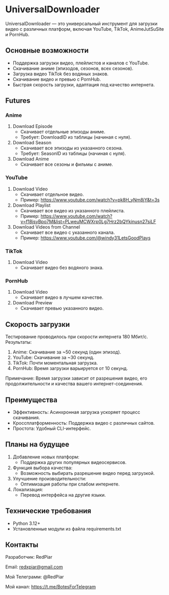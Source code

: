 # UniversalDownloader
UniversalDownloader — это универсальный инструмент для загрузки видео с различных платформ, включая YouTube, TikTok, AnimeJutSuSite и PornHub.

## Основные возможности
- Поддержка загрузки видео, плейлистов и каналов с YouTube.
- Скачивание аниме (эпизодов, сезонов, всех сезонов).
- Загрузка видео TikTok без водяных знаков.
- Скачивание видео и превью с PornHub.
- Быстрая скорость загрузки, адаптация под качество интернета.
## Futures
### Anime
1. Download Episode
   - Скачивает отдельные эпизоды аниме.
   - Требует: DownloadID из таблицы (начиная с нуля).
2. Download Season
   - Скачивает все эпизоды из указанного сезона.
   - Требует: SeasonID из таблицы (начиная с нуля).
3. Download Anime
   - Скачивает все сезоны и фильмы  с аниме.
### YouTube
1. Download Video
   - Скачивает отдельное видео.
   - Пример: https://www.youtube.com/watch?v=pk8H_yNm8jY&t=3s
2. Download Playlist
   - Скачивает все видео из указанного плейлиста.
   - Пример: https://www.youtube.com/watch?v=f18jsyBpo7M&list=PLweuMCWXrp0Lg7Hrz2bQYkinusn27siLF
3. Download Videos from Channel
   - Скачивает все видео с указанного канала.
   - Пример: https://www.youtube.com/@windy31LetsGoodPlays
### TikTok
1. Download Video
   - Скачивает видео без водяного знака.
### PornHub
1. Download Video
   - Скачивает видео в лучшем качестве.
2. Download Preview
   - Скачивает превью указанного видео.

## Скорость загрузки
Тестирование проводилось при скорости интернета 180 Мбит/с. Результаты:

1. Anime: Скачивание за ~50 секунд (один эпизод).
2. YouTube: Скачивание за ~30 секунд.
3. TikTok: Почти моментальная загрузка.
4. PornHub: Время загрузки варьируется от 10 секунд.

Примечание: Время загрузки зависит от разрешения видео, его продолжительности и качества вашего интернет-соединения.

## Преимущества
- Эффективность: Асинхронная загрузка ускоряет процесс скачивания.
- Кроссплатформенность: Поддержка видео с различных сайтов.
- Простота: Удобный CLI-интерфейс.

## Планы на будущее
1. Добавление новых платформ:
   - Поддержка других популярных видеосервисов.
2. Функция выбора качества:
   - Возможность выбирать разрешение видео перед загрузкой.
3. Улучшение производительности:
   - Оптимизация работы при слабом интернете.
4. Локализация:
   - Перевод интерфейса на другие языки.
  
## Технические требования
- Python 3.12+
- Установленные модули из файла requirements.txt

## Контакты
Разработчик: RedPiar

Email: redxpiar@gmail.com

Мой Телеграмм: @RedPiar

Мой канал: https://t.me/BotesForTelegram
